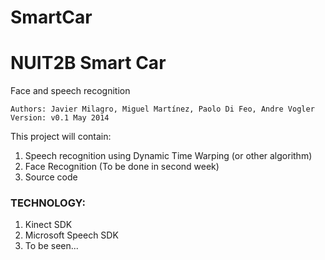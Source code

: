 SmartCar
========

# NUIT2B Smart Car
Face and speech recognition

```
Authors: Javier Milagro, Miguel Martínez, Paolo Di Feo, Andre Vogler
Version: v0.1 May 2014
```


This project will contain:

1. Speech recognition using Dynamic Time Warping (or other algorithm)
2. Face Recognition (To be done in second week)
3. Source code


### TECHNOLOGY:

1. Kinect SDK
2. Microsoft Speech SDK
3. To be seen... 